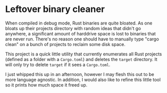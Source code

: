# Leftover binary cleaner

When compiled in debug mode, Rust binaries are quite bloated. As one bloats up their projects directory with random ideas that didn't go anywhere, a significant amount
of harddrive space is lost to binaries that are never run. There's no reason one should have to manually type "cargo clean" on a bunch of projects to reclaim some disk space.

This project is a quick little utility that currently enumerates all Rust projects (defined as a folder with a `Cargo.toml`) and deletes the `target` directory. It will only try to
delete `target` if it sees a `Cargo.toml`.

I just whipped this up in an afternoon, however I may flesh this out to be more language agnostic. In addition, I would also like to refine this little tool so it prints how much
space it freed up.
